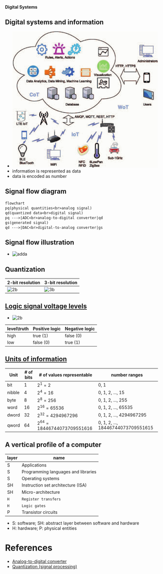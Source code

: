 __Digital Systems__


Digital systems and information
---
- ![it](./img/it.gif)
- information is represented as data
- data is encoded as number


Signal flow diagram
---
```mermaid
flowchart 
pq(physical quantities<br>analog signal)
qd(quantized data<br>digital signal)
pq --->|ADC<br>analog-to-digital converter|qd
gs(generated signal)
qd --->|DAC<br>digital-to-analog converter|gs
```

Signal flow illustration
---
- ![adda](https://upload.wikimedia.org/wikipedia/commons/5/5a/Conversion_AD_DA.png)


Quantization
---
| 2-bit resolution | 3-bit resolution |
| --- | --- |
| <img src="https://upload.wikimedia.org/wikipedia/commons/b/b1/2-bit_resolution_analog_comparison.png" alt="2b" style="width:400px;"> | <img src="https://upload.wikimedia.org/wikipedia/commons/b/b7/3-bit_resolution_analog_comparison.png" alt="3b" style="width:400px;">


[Logic signal voltage levels](https://www.allaboutcircuits.com/textbook/digital/chpt-3/logic-signal-voltage-levels/)
---
- <img src="https://www.allaboutcircuits.com/uploads/articles/voltage-tolerance-of-ttl-gate-inputs.jpg" alt="2b" style="width:600px;">

| level\truth | Positive logic | Negative logic |
| --- | --- | --- |
| high | true (1) | false (0) |
| low | false (0) | true (1) |


[Units of information](https://en.wikipedia.org/wiki/Units_of_information)
---
| Unit | # of bits |  # of values representable | number ranges |
| --- | --- | --- | --- |
| bit | 1 | $2^1=2$ | 0, 1 |
| nibble | 4 | $2^4=16$ | 0, 1, 2, ..., 15 |
| byte | 8 | $2^8=256$ | 0, 1, 2, ..., 255 |
| word | 16 | $2^{16} = 65536$ | 0, 1, 2, ..., 65535 |
| dword | 32 | $2^{32} = 4294967296$ | 0, 1, 2, ...,  4294967295 |
| qword | 64 | $2^{64} = 18446744073709551616$ | 0, 1, 2, ..., 18446744073709551615 |


A vertical profile of a computer
---
| layer | name |
| --- | --- |
| S | Applications |
| S | Programming languages and libraries |
| S | Operating systems |
| SH | Instruction set architecture (ISA) | 
| SH | Micro-architecture |
| `H` | `Register transfers` |
| `H` | `Logic gates` |
| P | Transistor circuits |

- S: software; SH: abstract layer between software and hardware
- H: hardware; P: physical entities 


# References
- [Analog-to-digital converter](https://en.wikipedia.org/wiki/Analog-to-digital_converter)
- [Quantization (signal processing)](https://en.wikipedia.org/wiki/Quantization_(signal_processing))
